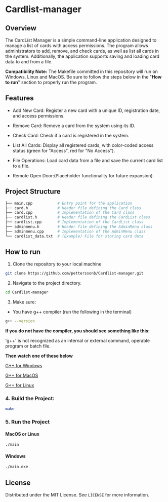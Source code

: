 # Cardlist-manager

## Overview

The CardList Manager is a simple command-line application designed to manage a list of cards with access permissions. The program allows administrators to add, remove, and check cards, as well as list all cards in the system. Additionally, the application supports saving and loading card data to and from a file.

**Compatibility Note:** The Makefile committed in this repository will run on Windows, Linux and MacOS. Be sure to follow the steps below in the "**How to run**" section to properly run the program.

## Features

- Add New Card: Register a new card with a unique ID, registration date, and access permissions.

- Remove Card: Remove a card from the system using its ID.
- Check Card: Check if a card is registered in the system.
- List All Cards: Display all registered cards, with color-coded access status (green for "Access", red for "No Access").
- File Operations: Load card data from a file and save the current card list to a file.
- Remote Open Door:(Placeholder functionality for future expansion)

## Project Structure

```bash
├── main.cpp           # Entry point for the application
├── card.h             # Header file defining the Card class
├── card.cpp           # Implementation of the Card class
├── cardlist.h         # Header file defining the CardList class
├── cardlist.cpp       # Implementation of the CardList class
├── adminmenu.h        # Header file defining the AdminMenu class
├── adminmenu.cpp      # Implementation of the AdminMenu class
└── cardlist_data.txt  # (Example) File for storing card data

```

## How to run

1. Clone the repository to your local machine

```bash
git clone https://github.com/petterssonb/Cardlist-manager.git
```

2. Navigate to the project directory.

```bash
cd Cardlist-manager
```
3. Make sure:
 - You have g++ compiler (run the following in the terminal)
```bash
g++ --version
```
**If you do not have the compiler, you should see something like this:**

 'g++' is not recognized as an internal or external command,
operable program or batch file.

**Then watch one of these below**

[G++ for Windows](https://www.youtube.com/watch?v=GxFiUEO_3zM)

[G++ for MacOS](https://www.youtube.com/watch?v=HYrXBoDJmcw)

[G++ for Linux](https://www.youtube.com/watch?v=4e7pa6Pf3VQ)
 


### 4. Build the Project:

```bash
make
```

### 5. Run the Project

#### MacOS or Linux
```bash
./main
```

#### Windows
```bash
./main.exe
```

## License

Distributed under the MIT License. See `LICENSE` for more information.
